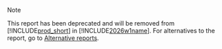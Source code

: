 > [!NOTE]
> This report has been deprecated and will be removed from [!INCLUDE[prod_short](prod_short.md)] in [!INCLUDE[2026w1name](2026_releasewave1_name.md)]. For alternatives to the report, go to [Alternative reports](#alternative-reports).
